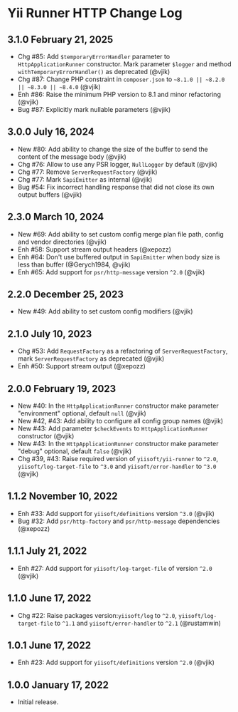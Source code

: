 # Yii Runner HTTP Change Log

## 3.1.0 February 21, 2025

- Chg #85: Add `$temporaryErrorHandler` parameter to `HttpApplicationRunner` constructor. Mark parameter `$logger` and 
  method `withTemporaryErrorHandler()` as deprecated (@vjik)
- Chg #87: Change PHP constraint in `composer.json` to `~8.1.0 || ~8.2.0 || ~8.3.0 || ~8.4.0` (@vjik)
- Enh #86: Raise the minimum PHP version to 8.1 and minor refactoring (@vjik)
- Bug #87: Explicitly mark nullable parameters (@vjik)

## 3.0.0 July 16, 2024

- New #80: Add ability to change the size of the buffer to send the content of the message body (@vjik)
- Chg #76: Allow to use any PSR logger, `NullLogger` by default (@vjik)
- Chg #77: Remove `ServerRequestFactory` (@vjik)
- Chg #77: Mark `SapiEmitter` as internal (@vjik)
- Bug #54: Fix incorrect handling response that did not close its own output buffers (@vjik)

## 2.3.0 March 10, 2024

- New #69: Add ability to set custom config merge plan file path, config and vendor directories (@vjik)
- Enh #58: Support stream output headers (@xepozz)
- Enh #64: Don't use buffered output in `SapiEmitter` when body size is less than buffer (@Gerych1984, @vjik)
- Enh #65: Add support for `psr/http-message` version `^2.0` (@vjik)

## 2.2.0 December 25, 2023

- New #49: Add ability to set custom config modifiers (@vjik)

## 2.1.0 July 10, 2023

- Chg #53: Add `RequestFactory` as a refactoring of `ServerRequestFactory`, mark `ServerRequestFactory` as deprecated (@vjik)
- Enh #50: Support stream output (@xepozz)

## 2.0.0 February 19, 2023

- New #40: In the `HttpApplicationRunner` constructor make parameter "environment" optional, default `null` (@vjik)
- New #42, #43: Add ability to configure all config group names (@vjik)
- New #43: Add parameter `$checkEvents` to `HttpApplicationRunner` constructor (@vjik)
- New #43: In the `HttpApplicationRunner` constructor make parameter "debug" optional, default `false` (@vjik)
- Chg #39, #43: Raise required version of `yiisoft/yii-runner` to `^2.0`, `yiisoft/log-target-file` to `^3.0`
  and `yiisoft/error-handler` to `^3.0` (@vjik)

## 1.1.2 November 10, 2022

- Enh #33: Add support for `yiisoft/definitions` version `^3.0` (@vjik)
- Bug #32: Add `psr/http-factory` and `psr/http-message` dependencies (@xepozz)

## 1.1.1 July 21, 2022

- Enh #27: Add support for `yiisoft/log-target-file` of version `^2.0` (@vjik)

## 1.1.0 June 17, 2022

- Chg #22: Raise packages version:`yiisoft/log` to `^2.0`, `yiisoft/log-target-file` to `^1.1` and 
  `yiisoft/error-handler` to `^2.1` (@rustamwin)

## 1.0.1 June 17, 2022

- Enh #23: Add support for `yiisoft/definitions` version `^2.0` (@vjik)

## 1.0.0 January 17, 2022

- Initial release.
